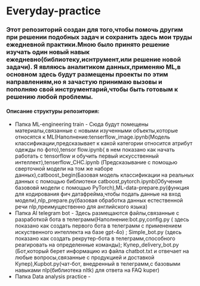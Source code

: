 # Everyday-practice

### Этот репозиторий создан для того,чтобы помочь другим при решении подобных задач и сохранить здесь мои труды ежедневной практики.Мною было принято решение изучать один новый навык ежедневно(библиотеку,иснтрумент,или решение новой задачи). Я являюсь аналитиком данных,применяю ML,в основном здесь будут размещены проекты по этим направлениям,но я зачастую принимаю вызовы и пополняю свой инструментарий,чтобы быть готовым к решению любой проблемы.

#### Описание структуры репозитория:

- Папка ML-engineering train - Сюда будут помещены материалы,связанные с новыми изученными объекты,которые относятся к ML(Наполнение:tenserflow_image.ipynb(Модель классификации,предсказывает к какой категории относится атрибут одежды по фото),tensor flow.ipynb( в нем показано как начать работать с tensorflow и обучить первый искусственный интеллект),tenserflow_CHC.ipynb (Предсказывание с помощью сверточной модели на том же наборе данных),catboost_begin(Базовая модель классификации на реальных данных с помощью библиотеки catboost,pytorch.ipynb(Обучение базововй модели с помощью PyTorch),ML-data-prepare.py(функция для кодирования фич датафрейма,чтобы подать данные на вход модели),nlp_prepare.py(базовая обработка данных естественной речи nlp,преимущественно для английского языка)
- Папка AI telegram bot - Здесь размещаются файлы,связанные с разработкой бота в телеграмм(Наполнение:bot.py,config.py ( здесь показано как создать первого бота в телеграмм с применением искуственного  интеллекта на базе gpt-4o) ; Simple_bot.py (здесь показано как создать рекрутер-бота в телеграмм,способного реагировать на определенные команды); Купер_delivery_bot.py (Бот,который берет информацию из файла chatbot.txt и отвечает на любые вопросы,связанные с продукцией и доставкой Купер),Kupbot.py(чат-бот, внедренный в телеграмм,с базовыми навыками nlp(библиотека nltk) для ответа на FAQ kuper)
- Папка Data analysis practice -  
